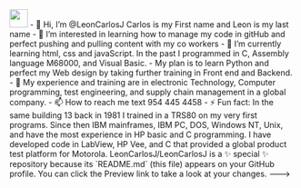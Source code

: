 <img height="32" width="32" src="https://cdn.jsdelivr.net/npm/simple-icons@v14/icons/[ICON SLUG].svg" />
- 👋 Hi, I’m @LeonCarlosJ  Carlos is my First name and Leon is my last name
- 👀 I’m interested in learning how to manage my code in gitHub and perfect pushing and pulling content with my co workers
- 🌱 I’m currently learning html, css and javaScript. In the past I programmed in C, Assembly language M68000, and Visual Basic.
-     My plan is to learn Python and perfect my Web design by taking further training in Front end and Backend.
- 💞️ My experience and training are in electronic Technology, Computer programming, test engineering, and supply chain management in a global company. 
- 📫 How to reach me text 954 445 4458 
- ⚡ Fun fact: In the same building 13 back in 1981 I trained in a TRS80 on my very first programs.  Since then IBM mainframes, IBM PC, DOS, Windows NT, Unix, and have the most experience in HP basic and C programming. 
                I have developed code in LabView, HP Vee, and C that provided a global product test platform for Motorola. 
LeonCarlosJ/LeonCarlosJ is a ✨ special ✨ repository because its `README.md` (this file) appears on your GitHub profile.
You can click the Preview link to take a look at your changes.
--->

